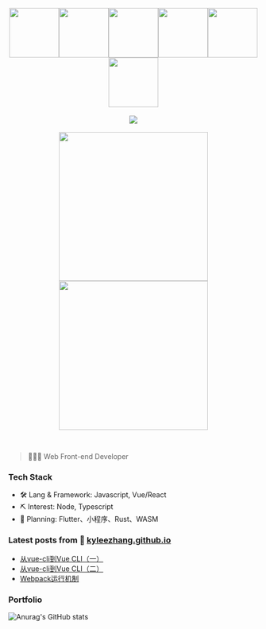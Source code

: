 <p align="center">
  <img src="https://media3.giphy.com/media/ln7z2eWriiQAllfVcn/200w.webp" width="100"><img src="https://i.giphy.com/media/LMt9638dO8dftAjtco/200.webp" width="100"><img src="https://i.giphy.com/media/eNAsjO55tPbgaor7ma/200w.webp" width="100"><img src="https://i.giphy.com/media/VgGthkhUvGgOit7Y9i/200.webp" width="100"><img src="https://i.giphy.com/media/KzJkzjggfGN5Py6nkT/200.webp" width="100"><img src="https://i.giphy.com/media/IdyAQJVN2kVPNUrojM/200.webp" width="100"><br><br>
  <img src="https://camo.githubusercontent.com/936a08778c7e4885053d148c07bbd2339dfbdd80/68747470733a2f2f6665726f73732e6e65742f782f6e6f6465322e676966" /><br><br>
  <img src="https://little.kylerconway.com/images/golang-what.gif" width="300"><img src="https://intro.rustbridge.com/img/ferris.gif" width="300">
</p>
<br>

> 👨🏻‍💻 Web Front-end Developer

### Tech Stack

- 🛠 Lang & Framework: Javascript, Vue/React
- ⛏ Interest: Node, Typescript
- 📓 Planning: Flutter、小程序、Rust、WASM

### Latest posts from 📝 [kyleezhang.github.io](https://kyleezhang.github.io/)

- [从vue-cli到Vue CLI（一）](https://kyleezhang.github.io/2021/01/28/vue-cli-01/)
- [从vue-cli到Vue CLI（二）](https://kyleezhang.github.io/2021/05/15/vue-cli-02/) 
- [Webpack运行机制](https://kyleezhang.github.io/2020/12/16/webpack-runtime/) 


### Portfolio

![Anurag's GitHub stats](https://github-readme-stats.vercel.app/api?username=kyleezhang&show_icons=true&theme=radical)

